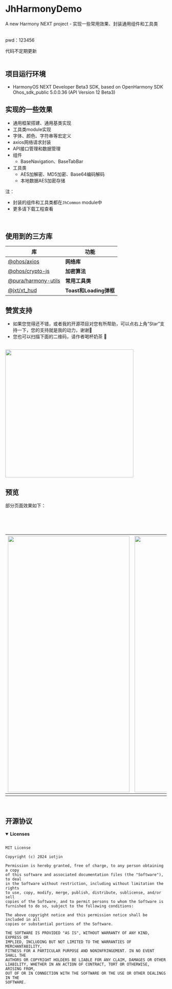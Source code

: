 # JhHarmonyDemo

A new Harmony NEXT project - 实现一些常用效果、封装通用组件和工具类 <br>
<br>

pwd：123456

代码不定期更新
<br>
<br>

## 项目运行环境

* HarmonyOS NEXT Developer Beta3 SDK, based on OpenHarmony SDK Ohos_sdk_public 5.0.0.36 (API Version 12 Beta3)

## 实现的一些效果

* 通用框架搭建、通用基类实现
* 工具类module实现
* 字体、颜色、字符串等宏定义
* axios网络请求封装
* API接口管理和数据管理
* 组件
    * BaseNavigation、BaseTabBar
* 工具类
    * AES加解密、MD5加密、Base64编码解码
    * 本地数据AES加密存储

注：

* 封装的组件和工具类都在`JhCommon` module中
* 更多请下载工程查看

<br>

## 使用到的三方库

| 库                                                                                    | 功能                  |
|--------------------------------------------------------------------------------------|---------------------|
| [@ohos/axios](https://ohpm.openharmony.cn/#/cn/detail/@ohos%2Faxios)                 | **网络库**             |
| [@ohos/crypto-js](https://ohpm.openharmony.cn/#/cn/detail/@ohos%2Fcrypto-js)         | **加密算法**            |
| [@pura/harmony-utils](https://ohpm.openharmony.cn/#/cn/detail/@pura%2Fharmony-utils) | **常用工具类**           |
| [@jxt/xt_hud](https://ohpm.openharmony.cn/#/cn/detail/@jxt%2Fxt_hud)                 | **Toast和Loading弹框** |

## 赞赏支持

* 如果您觉得还不错，或者我的开源项目对您有所帮助，可以点右上角“Star”支持一下，您的支持就是我的动力，谢谢🙂
* 您也可以扫描下面的二维码，请作者喝杯奶茶 🧋

<br>

<img src="https://gitee.com/iotjh/res/raw/master/weapp/PayCode.jpg" width="400" height="400">

<br>

## 预览

部分页面效果如下：


<br>
<br>
<br>

| <img src="https://gitee.com/iotjh/Picture/raw/master/HarmonyDemo/Login.gif" width="380" height="800"> | <img src="https://gitee.com/iotjh/Picture/raw/master/HarmonyDemo/BaseNavigation.gif" width="380" height="800"> | <img src="https://gitee.com/iotjh/Picture/raw/master/HarmonyDemo/JhProgressHUD.gif" width="380" height="800"> |
|:-----------------------------------------------------------------------------------------------------:|:--------------------------------------------------------------------------------------------------------------:|:--------------------------------------------------------------------------------------------------------------:|
|                                                 ![]()                                                 |                                                     ![]()                                                      |                                                     ![]()                                                      |  

<br>

## <a id="Licenses"></a> 开源协议

<details open id="Licenses">
  <summary><strong>Licenses</strong></summary>

```

MIT License

Copyright (c) 2024 iotjin

Permission is hereby granted, free of charge, to any person obtaining a copy
of this software and associated documentation files (the "Software"), to deal
in the Software without restriction, including without limitation the rights
to use, copy, modify, merge, publish, distribute, sublicense, and/or sell
copies of the Software, and to permit persons to whom the Software is
furnished to do so, subject to the following conditions:

The above copyright notice and this permission notice shall be included in all
copies or substantial portions of the Software.

THE SOFTWARE IS PROVIDED "AS IS", WITHOUT WARRANTY OF ANY KIND, EXPRESS OR
IMPLIED, INCLUDING BUT NOT LIMITED TO THE WARRANTIES OF MERCHANTABILITY,
FITNESS FOR A PARTICULAR PURPOSE AND NONINFRINGEMENT. IN NO EVENT SHALL THE
AUTHORS OR COPYRIGHT HOLDERS BE LIABLE FOR ANY CLAIM, DAMAGES OR OTHER
LIABILITY, WHETHER IN AN ACTION OF CONTRACT, TORT OR OTHERWISE, ARISING FROM,
OUT OF OR IN CONNECTION WITH THE SOFTWARE OR THE USE OR OTHER DEALINGS IN THE
SOFTWARE.

```

</details>